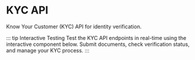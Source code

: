 # KYC API

Know Your Customer (KYC) API for identity verification.

::: tip Interactive Testing
Test the KYC API endpoints in real-time using the interactive component below. Submit documents, check verification status, and manage your KYC process.
:::

<KycTester />

<script setup>
import KycTester from '../../.vitepress/theme/components/KycTester.vue'
</script>
